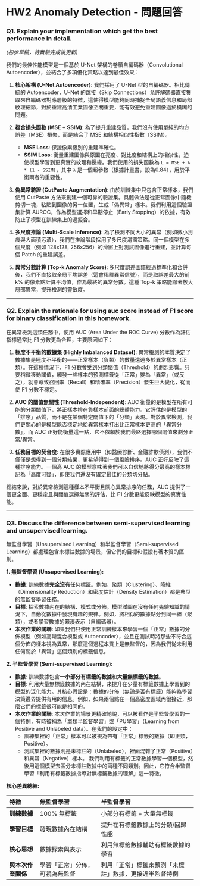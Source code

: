 # HW2 Anomaly Detection - 問題回答

### Q1. Explain your implementation which get the best performance in detail.

*(初步草稿，待實驗完成後更新)*

我們的最佳性能模型是一個基於 U-Net 架構的卷積自編碼器（Convolutional Autoencoder），並結合了多項優化策略以達到最佳效果：

1.  **核心架構 (U-Net Autoencoder)**: 我們採用了 U-Net 型的自編碼器。相比傳統的 Autoencoder，U-Net 的跳接（Skip Connections）允許解碼器直接獲取來自編碼器對應層級的特徵，這使得模型能夠同時捕捉全局語義信息和局部紋理細節，對於重建高清工業圖像至關重要，能有效避免重建圖像過於模糊的問題。

2.  **複合損失函數 (MSE + SSIM)**: 為了提升重建品質，我們沒有使用單純的均方誤差（MSE）損失，而是結合了 MSE 和結構相似性指數（SSIM）。
    *   **MSE Loss**: 保證像素級別的重建準確性。
    *   **SSIM Loss**: 衡量重建圖像與原圖在亮度、對比度和結構上的相似性，迫使模型學習到更真實的紋理和邊緣。我們使用的損失函數為 `L = MSE + λ * (1 - SSIM)`，其中 `λ` 是一個超參數（根據計畫書，設為0.84），用於平衡兩者的重要性。

3.  **偽異常驗證 (CutPaste Augmentation)**: 由於訓練集中只包含正常樣本，我們使用 CutPaste 方法來創建一個可靠的驗證集。具體做法是從正常圖像中隨機剪切一塊，粘貼到圖像的另一位置，生成「偽異常」樣本。我們利用這個驗證集計算 AUROC，作為模型選擇和早期停止（Early Stopping）的依據，有效防止了模型在訓練集上的過擬合。

4.  **多尺度推論 (Multi-Scale Inference)**: 為了檢測不同大小的異常（例如微小刮痕與大面積污漬），我們在推論階段採用了多尺度滑窗策略。同一個模型在多個尺度（例如 128x128, 256x256）的滑窗上對測試圖像進行重建，並計算每個 Patch 的重建誤差。

5.  **異常分數計算 (Top-k Anomaly Score)**: 多尺度誤差圖譜經過標準化和合併後，我們不直接取全局平均誤差（這會稀釋異常信號），而是取誤差最大的前 k% 的像素點計算平均值，作為最終的異常分數。這種 Top-k 策略能顯著放大局部異常，提升檢測的靈敏度。

---

### Q2. Explain the rationale for using auc score instead of F1 score for binary classification in this homework.

在異常檢測這類任務中，使用 AUC (Area Under the ROC Curve) 分數作為評估指標通常比 F1 分數更為合理，主要原因如下：

1.  **極度不平衡的數據集 (Highly Imbalanced Dataset)**: 異常檢測的本質決定了數據集是極度不平衡的——正常樣本（負類）的數量遠遠多於異常樣本（正類）。在這種情況下，F1 分數會受到分類閾值（Threshold）的劇烈影響。只要稍微移動閾值，觸發一些樣本的預測標籤從「正常」變為「異常」（或反之），就會導致召回率（Recall）和精確率（Precision）發生巨大變化，從而使 F1 分數不穩定。

2.  **AUC 的閾值無關性 (Threshold-Independent)**: AUC 衡量的是模型在所有可能的分類閾值下，將正樣本排在負樣本前面的總體能力。它評估的是模型的「排序」品質，而不是在某個特定閾值下的「分類」表現。對於異常檢測，我們更關心的是模型能否穩定地給異常樣本打出比正常樣本更高的「異常分數」，而 AUC 正好能衡量這一點，它不依賴於我們最終選擇哪個閾值來劃分正常/異常。

3.  **任務目標的契合度**: 在很多實際應用中（如醫療診斷、金融詐欺偵測），我們不僅僅是想得到一個分類結果，更希望得到一個風險排序。AUC 正好反映了這種排序能力。一個高 AUC 的模型意味著我們可以自信地將得分最高的樣本標記為「高度可疑」，即使我們還沒有確定最佳的分類切分點。

總結來說，對於異常檢測這種樣本不平衡且關心異常排序的任務，AUC 提供了一個更全面、更穩定且與閾值選擇無關的評估，比 F1 分數更能反映模型的真實性能。

---

### Q3. Discuss the difference between semi-supervised learning and unsupervised learning.

無監督學習（Unsupervised Learning）和半監督學習（Semi-supervised Learning）都處理包含未標註數據的場景，但它們的目標和假設有著本質的區別。

**1. 無監督學習 (Unsupervised Learning):**
*   **數據**: 訓練數據**完全沒有**任何標籤。例如，聚類（Clustering）、降維（Dimensionality Reduction）和密度估計（Density Estimation）都是典型的無監督學習任務。
*   **目標**: 探索數據內在的結構、模式或分佈。模型試圖在沒有任何先驗知識的情況下，自動從數據中發現有趣的規律。例如，將相似的數據點分到同一組（聚類），或者學習數據的緊湊表示（自編碼器）。
*   **本次作業的關聯**: 如果我們只使用正常訓練樣本來學習一個「正常」數據的分佈模型（例如高斯混合模型或 Autoencoder），並且在測試時將那些不符合這個分佈的樣本視為異常，那麼這個過程本質上是無監督的，因為我們從未利用任何關於「異常」這個類別的標籤信息。

**2. 半監督學習 (Semi-supervised Learning):**
*   **數據**: 訓練數據包含**一小部分有標籤的數據**和**大量無標籤的數據**。
*   **目標**: 利用大量無標籤數據的內在結構，來提升在少量有標籤數據上學習到的模型的泛化能力。其核心假設是：數據的分佈（無論是否有標籤）能夠為學習決策邊界提供有用的信息。例如，如果兩個點在一個高密度區域內很接近，那麼它們的標籤很可能是相同的。
*   **本次作業的關聯**: 本次作業的場景更精確地說，可以被看作是半監督學習的一個特例，有時被稱為「單類半監督學習」或「PU學習」（Learning from Positive and Unlabeled data）。在我們的設定中：
    *   訓練集裡的「正常」樣本可以被視為帶有「正常」標籤的數據（即正類，Positive）。
    *   測試集裡的數據則是未標註的（Unlabeled），裡面混雜了正常（Positive）和異常（Negative）樣本。
    我們利用有標籤的正常數據學習一個模型，然後用這個模型去區分未標註數據中的兩種不同類別。因此，它符合半監督學習「利用有標籤數據指導對無標籤數據的理解」這一特徵。

**核心差異總結:**

| 特徵 | 無監督學習 | 半監督學習 |
| :--- | :--- | :--- |
| **訓練數據** | 100% 無標籤 | 小部分有標籤 + 大量無標籤 |
| **學習目標** | 發現數據內在結構 | 提升在有標籤數據上的分類/回歸性能 |
| **核心思想** | 數據探索與表示 | 利用無標籤數據輔助有標籤數據的學習 |
| **與本次作業關係** | 學習「正常」分佈，可視為無監督 | 利用「正常」標籤來預測「未標註」數據，更接近半監督特例 |
